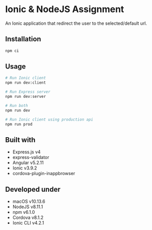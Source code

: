 # Ionic & NodeJS Assignment

An Ionic application that redirect the user to the selected/default url.

## Installation

```sh
npm ci
```

## Usage

```sh
# Run Ionic client
npm run dev:client

# Run Express server
npm run dev:server

# Run both
npm run dev

# Run Ionic client using production api
npm run prod
```

## Built with

- Express.js v4
- express-validator
- Angular v5.2.11
- Ionic v3.9.2
- cordova-plugin-inappbrowser

## Developed under

- macOS v10.13.6
- NodeJS v8.11.1
- npm v6.1.0
- Cordova v8.1.2
- Ionic CLI v4.2.1

